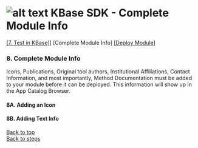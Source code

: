 # <A NAME="top"></A>![alt text](https://avatars2.githubusercontent.com/u/1263946?v=3&s=84 "KBase") KBase SDK - Complete Module Info

[\[7. Test in KBase\]](kb_sdk_test_in_kbase.md)\] \[Complete Module Info\] [\[Deploy Module\]](kb_sdk_deploy.md)

### 8. Complete Module Info


Icons, Publications, Original tool authors, Institutional Affiliations, Contact Information, and most importantly, Method Documentation must be added to your module before it can be deployed.  This information will show up in the App Catalog Browser.


#### 8A. Adding an Icon

#### 8B. Adding Text Info


[Back to top](#top)<br>
[Back to steps](../README.md#steps)
